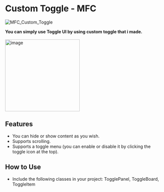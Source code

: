# Custom Toggle - MFC
![MFC_Custom_Toggle](https://github.com/user-attachments/assets/1c970728-eb10-479a-9c99-fb39631b0d93)

<strong>You can simply use Toggle UI by using custom toggle that i made.</strong><br><br>
<img width="242" height="234" alt="image" src="https://github.com/user-attachments/assets/74d78d28-b660-4e08-a2a7-b4d55557e6a7" />

## Features
- You can hide or show content as you wish.
- Supports scrolling.
- Supports a toggle menu (you can enable or disable it by clicking the toggle icon at the top).

## How to Use
- Include the following classes in your project: TogglePanel, ToggleBoard, ToggleItem
  
